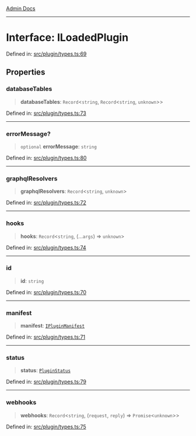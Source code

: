 [Admin Docs](/)

***

# Interface: ILoadedPlugin

Defined in: [src/plugin/types.ts:69](https://github.com/Sourya07/talawa-api/blob/cfbd515d04ffba748b09232a33807f1845dd1878/src/plugin/types.ts#L69)

## Properties

### databaseTables

> **databaseTables**: `Record`\<`string`, `Record`\<`string`, `unknown`\>\>

Defined in: [src/plugin/types.ts:73](https://github.com/Sourya07/talawa-api/blob/cfbd515d04ffba748b09232a33807f1845dd1878/src/plugin/types.ts#L73)

***

### errorMessage?

> `optional` **errorMessage**: `string`

Defined in: [src/plugin/types.ts:80](https://github.com/Sourya07/talawa-api/blob/cfbd515d04ffba748b09232a33807f1845dd1878/src/plugin/types.ts#L80)

***

### graphqlResolvers

> **graphqlResolvers**: `Record`\<`string`, `unknown`\>

Defined in: [src/plugin/types.ts:72](https://github.com/Sourya07/talawa-api/blob/cfbd515d04ffba748b09232a33807f1845dd1878/src/plugin/types.ts#L72)

***

### hooks

> **hooks**: `Record`\<`string`, (...`args`) => `unknown`\>

Defined in: [src/plugin/types.ts:74](https://github.com/Sourya07/talawa-api/blob/cfbd515d04ffba748b09232a33807f1845dd1878/src/plugin/types.ts#L74)

***

### id

> **id**: `string`

Defined in: [src/plugin/types.ts:70](https://github.com/Sourya07/talawa-api/blob/cfbd515d04ffba748b09232a33807f1845dd1878/src/plugin/types.ts#L70)

***

### manifest

> **manifest**: [`IPluginManifest`](IPluginManifest.md)

Defined in: [src/plugin/types.ts:71](https://github.com/Sourya07/talawa-api/blob/cfbd515d04ffba748b09232a33807f1845dd1878/src/plugin/types.ts#L71)

***

### status

> **status**: [`PluginStatus`](../enumerations/PluginStatus.md)

Defined in: [src/plugin/types.ts:79](https://github.com/Sourya07/talawa-api/blob/cfbd515d04ffba748b09232a33807f1845dd1878/src/plugin/types.ts#L79)

***

### webhooks

> **webhooks**: `Record`\<`string`, (`request`, `reply`) => `Promise`\<`unknown`\>\>

Defined in: [src/plugin/types.ts:75](https://github.com/Sourya07/talawa-api/blob/cfbd515d04ffba748b09232a33807f1845dd1878/src/plugin/types.ts#L75)
